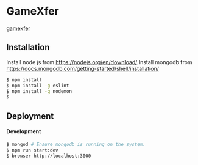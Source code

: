 GameXfer
=========
[gamexfer](http://gamexfer.com)

Installation
------------

Install node js from https://nodejs.org/en/download/
Install mongodb from https://docs.mongodb.com/getting-started/shell/installation/

```bash
$ npm install
$ npm install -g eslint
$ npm install -g nodemon
$ 
```

Deployment
----------

#### Development

```bash
$ mongod # Ensure mongodb is running on the system.
$ npm run start:dev
$ browser http://localhost:3000
```